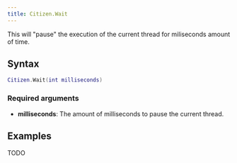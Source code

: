 ```yaml
---
title: Citizen.Wait
---
```


This will "pause" the execution of the current thread for miliseconds amount of time.

Syntax
------

```lua
Citizen.Wait(int milliseconds)
```

### Required arguments
- **milliseconds**: The amount of milliseconds to pause the current thread.

Examples
--------

TODO

